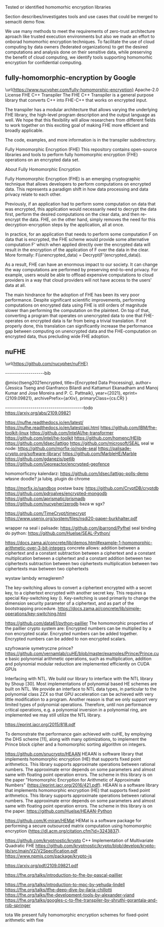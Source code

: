 Tested or identified homomorhic encryption libraries

Section describes/investigates tools and use cases that could be merged to semaciti demo flow.

We use many methods to meet the requirements of zero-trust architecture aproach like trusted execution environments but also we made an effort to onborad homomorhic encryption techniques.
To facilitate the use of cloud computing by data owners (federated organizations) to get the desired computations
and analysis done on their sensitive data, while preserving the benefit of cloud computing, we identify tools supporting homomorhic encryption for confidential computing.



## fully-homomorphic-encryption by Google
\url{https://www.nucypher.com/fully-homomorphic-encryption}
Apache-2.0 License
FHE C++ Transpiler
The FHE C++ Transpiler is a general purpose library that converts C++ into FHE-C++ that works on encrypted input.

The transpiler has a modular architecture that allows varying the underlying FHE library, the high-level program description and the output language as well. We hope that this flexibility will allow researchers from different fields to work together on this exciting goal of making FHE more efficient and broadly applicable.

The code, examples, and more information is in the transpiler subdirectory.

Fully Homomorphic Encryption (FHE)
This repository contains open-source libraries and tools to perform fully homomorphic encryption (FHE) operations on an encrypted data set.

About Fully Homomorphic Encryption

Fully Homomorphic Encryption (FHE) is an emerging cryptographic technique that allows developers to perform computations on encrypted data. This represents a paradigm shift in how data processing and data privacy relate to each other.

Previously, if an application had to perform some computation on data that was encrypted, this application would necessarily need to decrypt the data first, perform the desired computations on the clear data, and then re-encrypt the data. FHE, on the other hand, simply removes the need for this decryption-encryption steps by the application, all at once.

In practice, for an application that needs to perform some computation F on data that is encrypted, the FHE scheme would provide some alternative computation F' which when applied directly over the encrypted data will result in the encryption of the application of F over the data in the clear. More formally: F(unencrypted_data) = Decrypt(F'(encrypted_data)).

As a result, FHE can have an enormous impact to our society. It can change the way computations are performed by preserving end-to-end privacy. For example, users would be able to offload expensive computations to cloud providers in a way that cloud providers will not have access to the users' data at all.

The main hindrance for the adoption of FHE has been its very poor performance. Despite significant scientific improvements, performing computations on encrypted data using FHE is still orders of magnitude slower than performing the computation on the plaintext. On top of that, converting a program that operates on unencrypted data to one that FHE-operates on encrypted data is far from being a trivial translation. If not properly done, this translation can significantly increase the performance gap between computing on unencrypted data and the FHE-computation on encrypted data, thus precluding wide FHE adoption.


## nuFHE
\url{https://github.com/nucypher/nuFHE}


--------------------bib

@misc{tseng2021encrypted,
      title={Encrypted Data Processing}, 
      author={Jessica Tseng and Gianfranco Bilardi and Kattamuri Ekanadham and Manoj Kumar and Jose Moreira and P. C. Pattnaik},
      year={2021},
      eprint={2109.09821},
      archivePrefix={arXiv},
      primaryClass={cs.CR}
}

----------------------------------------todo
https://arxiv.org/abs/2109.09821




https://nufhe.readthedocs.io/en/latest/
https://nufhe.readthedocs.io/en/latest/api.html
https://github.com/IBM/fhe-toolkit-linux
https://github.com/IntelAI/he-transformer
https://github.com/intel/he-toolkit
https://github.com/homenc/HElib
https://github.com/ldsec/lattigo
https://github.com/microsoft/SEAL
seal w node: https://github.com/morfix-io/node-seal
https://palisade-crypto.org/software-library/
https://github.com/MarbleHE/Marble
https://github.com/gdanezis/petlib
https://github.com/Georeactor/encrypted-geofence


homomorficzny kalendarz: https://github.com/ldsec/lattigo-polls-demo
własne doodle? ja lubię. plugin do chrome

https://morfix.io/sandbox
postaw bazę:
https://github.com/CryptDB/cryptdb
https://github.com/pdroalves/encrypted-mongodb
https://github.com/aprismatic/prismadb
https://github.com/nucypher/zerodb
baza w sgx?

https://github.com/TimeCrypt/timecrypt
https://www.usenix.org/system/files/nsdi20-paper-burkhalter.pdf


wrapper na seal i palisade: https://github.com/ibarrond/Pyfhel
seal binding do python: https://github.com/Huelse/SEAL-Python/

https://docs.zama.ai/concrete/lib/demos.html#example-1-homomorphic-arithmetic-over-3-bit-integers
concrete allows:
addition between a ciphertext and a constant
subtraction between a ciphertext and a constant
multiplication between a ciphertext and a constant
addition between two ciphertexts
subtraction between two ciphertexts
multiplication between two ciphertexts
max between two ciphertexts

wystaw lambdy wrnaglerem?

The key-switching allows to convert a ciphertext encrypted with a secret key, to a ciphertext encrypted with another secret key. This requires a special Key-switching key ().
Key-switching is used primarily to change the dimension security parameter of a ciphertext, and as part of the bootstrapping procedure.
https://docs.zama.ai/concrete/lib/simple-operations/key-switching.html


https://github.com/data61/python-paillier
The homomorphic properties of the paillier crypto system are:
Encrypted numbers can be multiplied by a non encrypted scalar.
Encrypted numbers can be added together.
Encrypted numbers can be added to non encrypted scalars.

szyfrowanie symetryczne prince?
https://github.com/vernamlab/cuHE/blob/master/examples/Prince/Prince.cu
e basic polynomial arithmetic operations, such as multiplication,
addition and polynomial modular reduction are implemented efficiently on CUDA GPUs

Interfacing with NTL. We build our library to interface with the NTL library by Shoup [30].
Most implementations of polynomial based HE schemes are built on NTL. We provide an interface
to NTL data types, in particular to the polynomial class ZZX so that GPU acceleration can be
achieved with very little modification to a program. Another reason is that we only support very
limited types of polynomial operations. Therefore, until non performance critical operations, e.g. a
polynomial inversion in a polynomial ring, are implemented we may still utilize the NTL library.

https://eprint.iacr.org/2015/818.pdf

To demonstrate the performance gain achieved with cuHE, by employing the DHS scheme [11], along with
many optimizations, to implement the Prince block cipher and a homomorphic sorting algorithm
on integers.

https://github.com/snucrypto/HEAAN
HEAAN is software library that implements homomorphic encryption (HE) that supports fixed point arithmetics. This library supports approximate operations between rational numbers. The approximate error depends on some parameters and almost same with floating point operation errors. The scheme in this library is on the paper "Homomorphic Encryption for Arithmetic of Approximate Numbers" (https://eprint.iacr.org/2016/421.pdf).
HEAAN is a software library that implements homomorphic encryption (HE) that supports fixed point arithmetics. This library supports approximate operations between rational numbers. The approximate error depends on some parameters and almost same with floating point operation errors. The scheme in this library is on the paper.
https://github.com/Huelse/HEAAN-Python


https://github.com/K-miran/HEMat
HEMat is a software package for performing a secure outsourced matrix computation using homomorphic encryption (https://dl.acm.org/citation.cfm?id=3243837).

https://github.com/kryptnostic/krypto
C++ Implementation of Multivariate Quadratic FHE
https://github.com/kryptnostic/krypto/blob/develop/krypto-lib/src/main/V2/V2Specification.pdf
https://www.npmjs.com/package/krypto-js

https://arxiv.org/pdf/2109.09821.pdf

https://fhe.org/talks/introduction-to-fhe-by-pascal-paillier

https://fhe.org/talks/introduction-to-mpc-by-yehuda-lindell
https://fhe.org/talks/tfhe-deep-dive-by-ilaria-chillotti
https://fhe.org/talks/fhe-development-tools-by-alexander-viand
https://fhe.org/talks/googles-c-to-fhe-transpiler-by-shruthi-gorantala-and-rob-springer

tota We present fully homomorphic encryption schemes for fixed-point arithmetic with fixe
